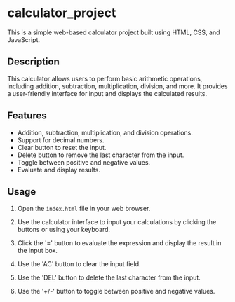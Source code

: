 # calculator_project

This is a simple web-based calculator project built using HTML, CSS, and JavaScript.

## Description

This calculator allows users to perform basic arithmetic operations, including addition, subtraction, multiplication, division, and more. It provides a user-friendly interface for input and displays the calculated results.

## Features

- Addition, subtraction, multiplication, and division operations.
- Support for decimal numbers.
- Clear button to reset the input.
- Delete button to remove the last character from the input.
- Toggle between positive and negative values.
- Evaluate and display results.

## Usage

1. Open the `index.html` file in your web browser.

2. Use the calculator interface to input your calculations by clicking the buttons or using your keyboard.

3. Click the '=' button to evaluate the expression and display the result in the input box.

4. Use the 'AC' button to clear the input field.

5. Use the 'DEL' button to delete the last character from the input.

6. Use the '+/-' button to toggle between positive and negative values.
